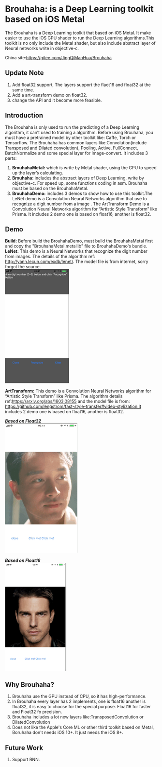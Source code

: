# Brouhaha: is a Deep Learning toolkit based on iOS Metal

The Brouhaha is a Deep Learning toolkit that based on iOS Metal. It make easier to use the iOS GPU shader to run the Deep Learning algorithms.This toolkit is no only include the Metal shader, but also include abstract layer of Neural networks write in objective-c. 

China site:https://gitee.com/JingQiManHua/Brouhaha

## Update Note
1. Add float32 support, The layers support the flaot16 and float32 at the same time.
2. Add a art-transform demo on float32.
3. change the API and it become more feasible.

## Introduction
The Brouhaha is only used to run the predicting of a Deep Learning algorithm, it can’t used to training a algorithm. Before using Brouhaha, you must have a pretrained model by other toolkit like: Caffe, Torch or Tensorflow.
The Brouhaha has common layers like:Convolution(include Transposed and Dilated convolution), Pooling, Active, FullConnect, BatchNormalize and some special layer for Image-convert. It includes 3 parts:
1. **BrouhahaMetal:** which is write by Metal shader, using the GPU to speed up the layer’s calculating.
2. **Brouhaha:** includes the abstract layers of Deep Learning, write by objective-c. For speed up, some functions coding in asm. Brouhaha must be based on the BrouhahaMetal.
3. **BrouhahaDemo:** includes 3 demos to show how to use this toolkit.The LeNet demo is a Convolution Neural Networks algorithm that use to recognize a digit number from a image . The ArtTransform Demo is a Convolution Neural Networks algorithm for “Artistic Style Transform” like Prisma. It includes 2 demo one is based on float16, another is float32.

## Demo
**Build:** Before build the BrouhahaDemo, must build the BrouhahaMetal first and copy the "BrouhahaMetal.metallib" file to BrouhahaDemo's bundle.
<br>
**LeNet:** This demo is a Neural Networks that recognize the digit number from images. The details of the algorithm ref: http://yann.lecun.com/exdb/lenet/. The model file is from internet, sorry forgot the source.
<br>
![](Images/lenet.gif)

**ArtTransform:** This demo is a Convolution Neural Networks algorithm for “Artistic Style Transform” like Prisma. The algorithm details ref:https://arxiv.org/abs/1603.08155 and the model file is from: https://github.com/lengstrom/fast-style-transfer#video-stylization.It includes 2 demo one is based on float16, another is float32.
<br>

***Based on Float32***<br>
![](Images/art1.gif)
<br>

***Based on Float16***<br>
![](Images/art2.gif)

## Why Brouhaha?
1. Brouhaha use the GPU instead of CPU, so it has high-performance.
2. In Brouhaha every layer has 2 implements, one is float16 another is float32, it is easy to choose for the special purpose. Float16 for faster and Float32 fo precision.
3. Brouhaha includes a lot new layers like:TransposedConvolution or DilatedConvolution
4. Does not like the Apple's Core ML or other third toolkit based on Metal, Boruhaha don't needs iOS 10+. It just needs the iOS 8+.

## Future Work
1. Support RNN.
